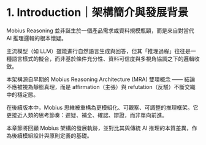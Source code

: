 # 1. Introduction｜架構簡介與發展背景

Mobius Reasoning 並非誕生於一個產品需求或資料規模瓶頸，而是來自對當代 AI 推理邏輯的根本懷疑。

主流模型（如 LLM）雖能進行自然語言生成與回答，但其「推理過程」往往是一種語言樣式的擬合，而非基於條件充分性、資料可信度與多視角協調之下的邏輯收斂。

本架構源自早期的 Mobius Reasoning Architecture (MRA) 雙環概念 —— 結論不應被視為靜態真理，而是 affirmation（主張）與 refutation（反駁）不斷交織中的穩定態。

在後續版本中，Mobius 思維被重構為更模組化、可觀察、可調整的推理框架。它更接近人類的思考節奏：遲疑、補全、確認、辯證，而非單向前進。

本章節將回顧 Mobius 架構的發展軌跡，並對比其與傳統 AI 推理的本質差異，作為後續模組設計與原則定義的基礎。